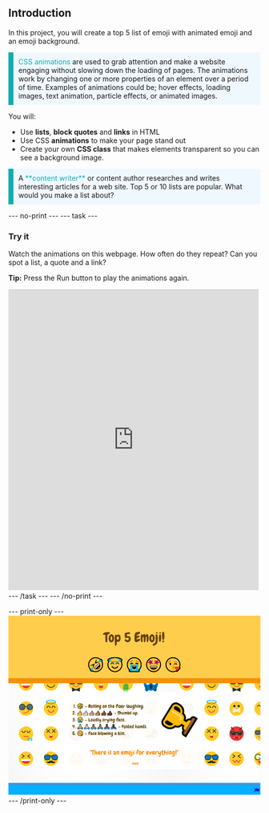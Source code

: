 ## Introduction

In this project, you will create a top 5 list of emoji with animated emoji and an emoji background. 

<p style="border-left: solid; border-width:10px; border-color: #0faeb0; background-color: aliceblue; padding: 10px;">
<span style="color: #0faeb0">CSS animations</span> are used to grab attention and make a website engaging without slowing down the loading of pages. The animations work by changing one or more properties of an element over a period of time. Examples of animations could be; hover effects, loading images, text animation, particle effects, or animated images.
</p>

You will:
+ Use **lists**, **block quotes** and **links** in HTML
+ Use CSS **animations** to make your page stand out
+ Create your own **CSS class** that makes elements transparent so you can see a background image.

<p style="border-left: solid; border-width:10px; border-color: #0faeb0; background-color: aliceblue; padding: 10px;">
A <span style="color: #0faeb0">**content writer**</span> or content author researches and writes interesting articles for a web site. Top 5 or 10 lists are popular. What would you make a list about?
</p>

--- no-print ---
--- task ---
### Try it
<div style="display: flex; flex-wrap: wrap">
<div style="flex-basis: 175px; flex-grow: 1">  
Watch the animations on this webpage. How often do they repeat? Can you spot a list, a quote and a link?

**Tip:** Press the Run button to play the animations again.

</div>
<div>
<iframe src="https://trinket.io/embed/html/092b44465f?outputOnly=true" width="500" height="600" frameborder="0" marginwidth="0" marginheight="0" allowfullscreen></iframe>
</div>
</div>
--- /task ---
--- /no-print ---

--- print-only ---
![Completed project](images/solution.PNG)
--- /print-only ---
